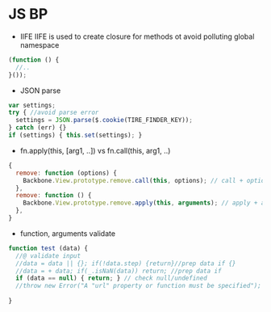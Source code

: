 # JS BP

- IIFE
IIFE is used to create closure for methods ot avoid polluting global namespace
 
```js
(function () {
  //..
}());
```

- JSON parse
 
```js
var settings;
try { //avoid parse error
  settings = JSON.parse($.cookie(TIRE_FINDER_KEY)); 
} catch (err) {}
if (settings) { this.set(settings); }
```

- fn.apply(this, [arg1, ..]) vs fn.call(this, arg1, ..)

```js
{
  remove: function (options) {
    Backbone.View.prototype.remove.call(this, options); // call + options explicitly
  },
  remove: function () {
    Backbone.View.prototype.remove.apply(this, arguments); // apply + argument implicitly
  },
}
```

- function, arguments validate
 
```js
function test (data) {
  //@ validate input
  //data = data || {}; if(!data.step) {return}//prep data if {} 
  //data = + data; if(_.isNaN(data)) return; //prep data if 
  if (data == null) { return; } // check null/undefined
  //throw new Error("A "url" property or function must be specified"); //or throw new Error instead of return for type error  
  
}

```
